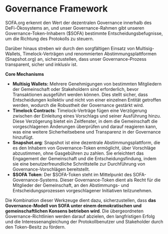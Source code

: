 # Governance Framework

SOFA.org erkennt den Wert der dezentralen Governance innerhalb des DeFi-Ökosystems an, und unser Governance-Rahmen gibt unseren Governance-Token-Inhabern ($SOFA) bestimmte Entscheidungsbefugnisse, um die Richtung des Protokolls zu steuern.

Darüber hinaus streben wir durch den sorgfältigen Einsatz von Multisig-Wallets, Timelock-Verträgen und renommierten Abstimmungsplattformen (Snapshot.org) an, sicherzustellen, dass unser Governance-Prozess transparent, sicher und inklusiv ist.

**Core Mechanisms**

- **Multisig Wallets:** Mehrere Genehmigungen von bestimmten Mitgliedern der Gemeinschaft oder Stakeholdern sind erforderlich, bevor Transaktionen ausgeführt werden können. Dies stellt sicher, dass Entscheidungen kollektiv und nicht von einer einzelnen Entität getroffen werden, wodurch die Robustheit der Governance gestärkt wird.
- **Timelock Contracts**: Timelock-Verträge fügen eine Verzögerung zwischen der Einleitung eines Vorschlags und seiner Ausführung hinzu. Diese Verzögerung bietet ein Zeitfenster, in dem die Gemeinschaft die vorgeschlagenen Änderungen überprüfen und darauf reagieren kann, was eine weitere Sicherheitsebene und Transparenz in der Governance hinzufügt.
- **Snapshot.org**: Snapshot ist eine dezentrale Abstimmungsplattform, die es den Inhabern von Governance-Token ermöglicht, über Vorschläge abzustimmen, ohne Gasgebühren zu zahlen. Sie erleichtert das Engagement der Gemeinschaft und die Entscheidungsfindung, indem sie eine benutzerfreundliche Schnittstelle zur Durchführung von Governance-Vorschlägen bereitstellt.
- **$SOFA Token**: Der $SOFA-Token steht im Mittelpunkt des SOFA-Governance-Systems. Dieser Governance-Token dient als Recht für die Mitglieder der Gemeinschaft, an den Abstimmungs- und Entscheidungsprozessen vorgeschlagener Initiativen teilzunehmen.

Die Kombination dieser Werkzeuge dient dazu, sicherzustellen, dass **das Governance-Modell von SOFA unter einem demokratischen und gemeinschaftlichen Konsens betrieben wird**. Die übergeordneten Governance-Richtlinien werden darauf abzielen, den langfristigen Erfolg und die Interessenangleichung der Protokollbenutzer und Stakeholder durch den Token-Besitz zu fördern.